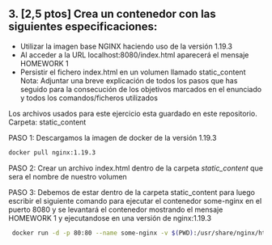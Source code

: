 ## 3. [2,5 ptos] Crea un contenedor con las siguientes especificaciones:

* Utilizar la imagen base NGINX haciendo uso de la versión 1.19.3
* Al acceder a la URL localhost:8080/index.html aparecerá el mensaje HOMEWORK 1
* Persistir el fichero index.html en un volumen llamado static_content
Nota: Adjuntar una breve explicación de todos los pasos que has seguido para la
consecución de los objetivos marcados en el enunciado y todos los
comandos/ficheros utilizados

Los archivos usados para este ejercicio esta guardado en este repositorio. Carpeta: static_content

PASO 1:
Descargamos la imagen de docker de la versión 1.19.3

```bash
docker pull nginx:1.19.3
```
PASO 2:
Crear un archivo index.html dentro de la carpeta *static_content* que sera el nombre de nuestro volumen

PASO 3:
Debemos de estar dentro de la carpeta static_content para luego escribir el siguiente comando para ejecutar el contenedor 
some-nginx en el puerto 8080 y se levantará el contenedor mostrando el mensaje HOMEWORK 1 
y ejecutandose en una versión de nginx:1.19.3

```bash
 docker run -d -p 80:80 --name some-nginx -v $(PWD):/usr/share/nginx/html:ro -d nginx:1.19.3
```
